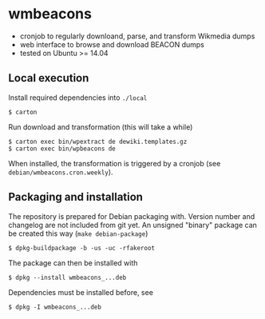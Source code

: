# wmbeacons

* cronjob to regularly downloand, parse, and transform Wikmedia dumps
* web interface to browse and download BEACON dumps
* tested on Ubuntu >= 14.04

## Local execution

Install required dependencies into `./local`

    $ carton

Run download and transformation (this will take a while)

    $ carton exec bin/wpextract de dewiki.templates.gz
    $ carton exec bin/wpbeacons de

When installed, the transformation is triggered by a cronjob (see
`debian/wmbeacons.cron.weekly`).

## Packaging and installation

The repository is prepared for Debian packaging with. Version number and
changelog are not included from git yet.  An unsigned "binary" package can be
created this way (`make debian-package`)

    $ dpkg-buildpackage -b -us -uc -rfakeroot

The package can then be installed with

    $ dpkg --install wmbeacons_...deb

Dependencies must be installed before, see 

    $ dpkg -I wmbeacons_...deb

